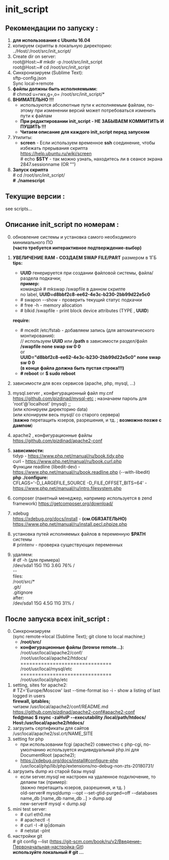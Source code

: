 # init_script


## Рекомендации по запуску :
1. **для использования с Ubuntu 16.04**
2. копируем скрипты в локальную директорию:  
../Host/:/root/src/init_script/
3. Create dir on server:  
root@Host:\~# mkdir -p /root/src/init_script  
root@Host:\~# cd /root/src/init_script
4. Синхронизируем (Sublime Text):  
sftp-config.json  
Sync local->remote
5. **файлы должны быть исполняемыми:**  
\# chmod u=rwx,g=,o= /root/src/init_script/*
6. **ВНИМАТЕЛЬНО !!!**  
	* используются абсолютные пути к исполняемым файлам, по-этому при изменении версий может потребоваться изменить пути к файлам  
	* **При редактировании init_script - НЕ ЗАБЫВАЕМ КОММИТИТЬ И ПУШИТЬ !!!**  
	* **Читаем описание для каждого init_script перед запуском**
7. Утилиты:  
	* **screen** - Если используем временное **ssh** соединение, чтобы избежать прерывания скрипта  
https://help.ubuntu.ru/wiki/screen  
\# echo **$STY**   - так можно узнать, находитесь ли в сеансе экрана  
2847.sessionname   (OR "") 
8. **Запуск скрипта**  
\# cd /root/src/init_script/  
**\# ./namescript** 


## Текущие версии :
see scripts...


## Описание init_script по номерам :
0. обновление системы и установка самого необходимого минимального ПО  
**(часто требуется интерактивное подтверждение-выбор)**  
1. **УВЕЛИЧЕНИЕ RAM - СОЗДАЕМ SWAP FILE/PART** размером в 1ГБ  
	**tips:**  
	* **UUID** генерируется при создании файловой системы, файла/раздела подкачки;    
	**пример:**  
	командой \# mkswap /swapfile в данном скрипте  
	no label, **UUID=d8bbf2c8-ee62-4e3c-b230-2bb99d22e5c0**  	
	* \# swapon --show   - проверить текущий статус подкачки  
	* \# free -h   - memory allocation  
	* \# blkid /swapfile   - print block device attributes (TYPE , **UUID**)  

	**require:**	
	* \# mcedit /etc/fstab   - добавляем запись (для автоматического монтирования):  
	// используем **UUID** или **/path** в зависимости раздел/файл  
	**/swapfile none swap sw 0 0**  
	or  
	**UUID="d8bbf2c8-ee62-4e3c-b230-2bb99d22e5c0" none swap sw 0 0**  
	**(в конце файла должна быть пустая строка!!!)**  
	* **\# reboot** or **$ sudo reboot**  
2. зависимости для всех сервисов (apache, php, mysql, ...)
3. mysql.server , конфигурационный файл my.cnf https://github.com/pizdinad/mysql-etc ; назначаем пароль для 'root'@'localhost' (mysql) ;;  
(или клонируем директорию data)  
(или клонируем весь mysql/ со старого сервера)  
(**важно** перетащить юзеров, разрешения, и тд. ; **возможно позже с дампом**) 
4. apache2 , конфигурационные файлы https://github.com/pizdinad/apache2-conf  
5. **зависимости:**  
tidyp - https://www.php.net/manual/ru/book.tidy.php  
curl - https://www.php.net/manual/ru/book.curl.php  
Функции readline (libedit-dev) - https://www.php.net/manual/ru/book.readline.php  (--with-libedit)  
**php ./configure:**  
CFLAGS='-D_LARGEFILE_SOURCE -D_FILE_OFFSET_BITS=64'   - https://www.php.net/manual/ru/intro.filesystem.php
6. composer (пакетный менеджер, например используется в zend framework) https://getcomposer.org/download/  
7. xdebug  
https://xdebug.org/docs/install - **(см.ОБЯЗАТЕЛЬНО)**  
https://www.php.net/manual/ru/install.pecl.phpize.php 
8. установка путей исполняемых файлов в переменную **$PATH** системы  
\# printenv   - проверка существующих переменных
9. удаляем:  
\# df -h (для примера)  
/dev/sda1         15G   11G  3.6G  76% /  
--  
files:  
/root/src/*  
.git/  
.gitignore  
after:  
/dev/sda1         15G  4.5G   11G  31% /


## После запуска всех init_script :
0. Синхронизируем  
(sync remote->local (Sublime Text); git clone to local machine;)  
	* **/root/src/**  
	* **конфигурационные файлы (browse remote...):**  
	/root/usr/local/apache2/conf/  
	/root/usr/local/apache2/htdocs/  
	===============================    
	/root/usr/local/mysql/etc  
	===============================  
	/root/usr/local/php/etc
1. setting, sites for apache2:  
\# TZ='Europe/Moscow' last --time-format iso -i  - show a listing of last logged in users  
**firewall, iptables;**  
читаем /usr/local/apache2/conf/README.md https://github.com/pizdinad/apache2-conf#apache2-conf  
**fed@mac $ rsync -zaHviP --executability /local/path/htdocs/ Host:/usr/local/apache2/htdocs/** 
2. загрузить сертификаты для сайтов /usr/local/apache2/ssl.crt/NAME_SITE
3. setting for php  
	* при использовании fcgi (apache2) совместно с php-cgi, по-умолчанию используется индивидуальный php.ini для DocumentRoot (apache2);  
	* https://xdebug.org/docs/install#configure-php  
/usr/local/php/lib/php/extensions/no-debug-non-zts-20180731/
4. загрузить dump из старой базы mysql
	- если server.mysql не настроен на удаленное подключение, то делаем так (пример):  
(важно перетащить юзеров, разрешения, и тд.	)  
old-server# mysqldump --opt --set-gtid-purged=off --databases name_db [name_db name_db ..] > dump.sql  
new-server# mysql < dump.sql
5. mini test server:  
	* \# curl eth0.me
	* \# apachectl -t
	* \# curl -I -# ip|domain
	* \# netstat -plnt
6. настройки git  
\# git config --list  (https://git-scm.com/book/ru/v2/Введение-Первоначальная-настройка-Git)  
**используйте локальный # git ...**
